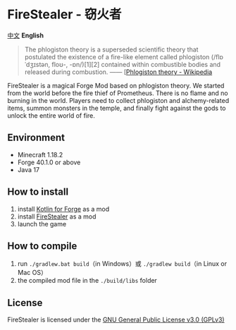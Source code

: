 # FireStealer - 窃火者

[中文](https://github.com/shaokeyibb/FireStealer/blob/master/README.md) **English**

> The phlogiston theory is a superseded scientific theory that postulated the existence of a fire-like element called phlogiston (/flɒˈdʒɪstən, floʊ-, -ɒn/)[1][2] contained within combustible bodies and released during combustion. —— [[Phlogiston theory - Wikipedia](https://en.wikipedia.org/wiki/Phlogiston_theory)

FireStealer is a magical Forge Mod based on phlogiston theory. We started from the world before the fire thief of Prometheus. There is no flame and no burning in the world. Players need to collect phlogiston and alchemy-related items, summon monsters in the temple, and finally fight against the gods to unlock the entire world of fire.

## Environment

- Minecraft 1.18.2
- Forge 40.1.0 or above
- Java 17

## How to install

1. install [Kotlin for Forge](https://www.curseforge.com/minecraft/mc-mods/kotlin-for-forge) as a mod
2. install [FireStealer](https://github.com/shaokeyibb/firestealer/releases) as a mod
3. launch the game

## How to compile

1. run `./gradlew.bat build`（in Windows）或 `./gradlew build`（in Linux or Mac OS）
2. the compiled mod file in the `./build/libs` folder

## License
 
FireStealer is licensed under the [GNU General Public License v3.0 (GPLv3)](https://github.com/shaokeyibb/firestealer/blob/master/LICENSE)

